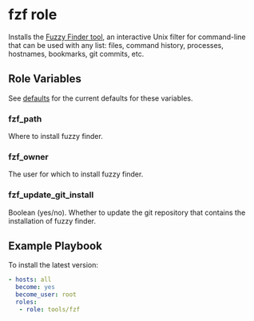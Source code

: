 # fzf role

Installs the [Fuzzy Finder tool](https://github.com/junegunn/fzf/blob/master/README.md),
an interactive Unix filter for command-line that can be used with any list:
files, command history, processes, hostnames, bookmarks, git commits, etc.

## Role Variables

See [defaults](defaults/main.yml) for the current defaults for these variables.

### fzf_path

Where to install fuzzy finder.

### fzf_owner

The user for which to install fuzzy finder.

### fzf_update_git_install

Boolean (yes/no).  Whether to update the git repository that contains
the installation of fuzzy finder.

## Example Playbook

To install the latest version:

```yaml
- hosts: all
  become: yes
  become_user: root
  roles:
   - role: tools/fzf
```
